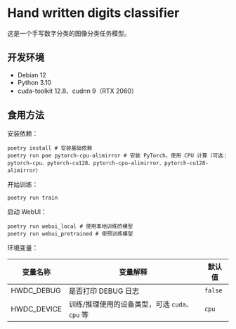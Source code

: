 # Hand written digits classifier

这是一个手写数字分类的图像分类任务模型。

## 开发环境

+ Debian 12
+ Python 3.10
+ cuda-toolkit 12.8、cudnn 9（RTX 2060）

## 食用方法

安装依赖：

```shell
poetry install # 安装基础依赖
poetry run poe pytorch-cpu-alimirror # 安装 PyTorch，使用 CPU 计算（可选：pytorch-cpu、pytorch-cu128、pytorch-cpu-alimirror、pytorch-cu128-alimirror）
```

开始训练：

```shell
poetry run train
```

启动 WebUI：

```shell
poetry run webui_local # 使用本地训练的模型
poetry run webui_pretrained # 使预训练模型
```

环境变量：

| 变量名称        | 变量解释                           | 默认值     |
|-------------|--------------------------------|---------|
| HWDC_DEBUG  | 是否打印 DEBUG 日志                  | `false` |
| HWDC_DEVICE | 训练/推理使用的设备类型，可选 `cuda`、`cpu` 等 | `cpu`   |
